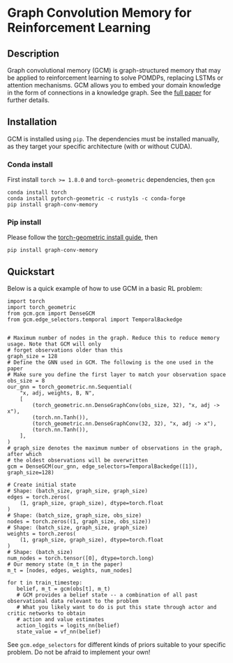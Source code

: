 # Graph Convolution Memory for Reinforcement Learning

## Description
Graph convolutional memory (GCM) is graph-structured memory that may be applied to reinforcement learning to solve POMDPs, replacing LSTMs or attention mechanisms. GCM allows you to embed your domain knowledge in the form of connections in a knowledge graph. See the [full paper](https://arxiv.org/pdf/2106.14117.pdf) for further details.


## Installation
GCM is installed using `pip`. The dependencies must be installed manually, as they target your specific architecture (with or without CUDA).

### Conda install
First install `torch >= 1.8.0` and `torch-geometric` dependencies, then `gcm`
```
conda install torch
conda install pytorch-geometric -c rusty1s -c conda-forge
pip install graph-conv-memory
```

### Pip install
Please follow the [torch-geometric install guide](https://pytorch-geometric.readthedocs.io/en/latest/notes/installation.html), then
```
pip install graph-conv-memory
```


## Quickstart
Below is a quick example of how to use GCM in a basic RL problem:

```
import torch
import torch_geometric
from gcm.gcm import DenseGCM
from gcm.edge_selectors.temporal import TemporalBackedge


# Maximum number of nodes in the graph. Reduce this to reduce memory usage. Note that GCM will only
# forget observations older than this
graph_size = 128
# Define the GNN used in GCM. The following is the one used in the paper
# Make sure you define the first layer to match your observation space
obs_size = 8
our_gnn = torch_geometric.nn.Sequential(
    "x, adj, weights, B, N",
    [
        (torch_geometric.nn.DenseGraphConv(obs_size, 32), "x, adj -> x"),
        (torch.nn.Tanh()),
        (torch_geometric.nn.DenseGraphConv(32, 32), "x, adj -> x"),
        (torch.nn.Tanh()),
    ],
)
# graph_size denotes the maximum number of observations in the graph, after which
# the oldest observations will be overwritten
gcm = DenseGCM(our_gnn, edge_selectors=TemporalBackedge([1]), graph_size=128)

# Create initial state
# Shape: (batch_size, graph_size, graph_size)
edges = torch.zeros(
    (1, graph_size, graph_size), dtype=torch.float
)
# Shape: (batch_size, graph_size, obs_size)
nodes = torch.zeros((1, graph_size, obs_size))
# Shape: (batch_size, graph_size, graph_size)
weights = torch.zeros(
    (1, graph_size, graph_size), dtype=torch.float
)
# Shape: (batch_size)
num_nodes = torch.tensor([0], dtype=torch.long)
# Our memory state (m_t in the paper)
m_t = [nodes, edges, weights, num_nodes]

for t in train_timestep:
   belief, m_t = gcm(obs[t], m_t)
   # GCM provides a belief state -- a combination of all past observational data relevant to the problem
   # What you likely want to do is put this state through actor and critic networks to obtain
   # action and value estimates
   action_logits = logits_nn(belief)
   state_value = vf_nn(belief)
```
See `gcm.edge_selectors` for different kinds of priors suitable to your specific problem. Do not be afraid to implement your own!
